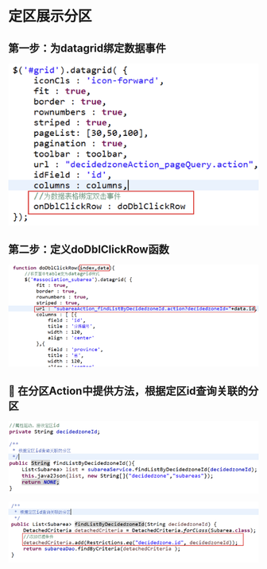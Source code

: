 # 定区展示分区

## 第一步：为datagrid绑定数据事件

![](../../../../.gitbook/assets/image%20%2837%29.png)

## 第二步：定义doDblClickRow函数

![](../../../../.gitbook/assets/image%20%2898%29.png)

##  在分区Action中提供方法，根据定区id查询关联的分区

![&#xF06C;	&#x5728;SubareaServiceImpl&#x4E2D;&#x63D0;&#x4F9B;&#x65B9;&#x6CD5;&#xFF0C;&#x6839;&#x636E;&#x5B9A;&#x533A;id&#x67E5;&#x8BE2;&#x5173;&#x8054;&#x7684;&#x5206;&#x533A;](../../../../.gitbook/assets/image%20%2872%29.png)

![](../../../../.gitbook/assets/image%20%2862%29.png)

